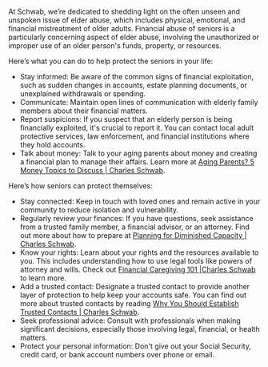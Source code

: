 
At Schwab, we’re dedicated to shedding light on the often unseen and unspoken issue of elder abuse, which includes physical, emotional, and financial mistreatment of older adults. Financial abuse of seniors is a particularly concerning aspect of elder abuse, involving the unauthorized or improper use of an older person's funds, property, or resources.

Here’s what you can do to help protect the seniors in your life:
- Stay informed: Be aware of the common signs of financial exploitation, such as sudden changes in accounts, estate planning documents, or unexplained withdrawals or spending.
- Communicate: Maintain open lines of communication with elderly family members about their financial matters.
- Report suspicions: If you suspect that an elderly person is being financially exploited, it's crucial to report it. You can contact local adult protective services, law enforcement, and financial institutions where they hold accounts.
- Talk about money: Talk to your aging parents about money and creating a financial plan to manage their affairs. Learn more at [Aging Parents? 5 Money Topics to Discuss | Charles Schwab](https://www.schwab.com/learn/story/aging-parents-5-money-topics-to-discuss).

Here’s how seniors can protect themselves:
- Stay connected: Keep in touch with loved ones and remain active in your community to reduce isolation and vulnerability.
- Regularly review your finances: If you have questions, seek assistance from a trusted family member, a financial advisor, or an attorney. Find out more about how to prepare at [Planning for Diminished Capacity | Charles Schwab](https://www.schwab.com/schwabsafe/planning-for-diminshed-capacity).
- Know your rights: Learn about your rights and the resources available to you. This includes understanding how to use legal tools like powers of attorney and wills. Check out [Financial Caregiving 101 |Charles Schwab](https://www.schwab.com/schwabsafe/financial-caregiving-101) to learn more.
- Add a trusted contact: Designate a trusted contact to provide another layer of protection to help keep your accounts safe. You can find out more about trusted contacts by reading [Why You Should Establish Trusted Contacts | Charles Schwab](https://www.schwab.com/learn/story/why-you-should-establish-trusted-contacts).
- Seek professional advice: Consult with professionals when making significant decisions, especially those involving legal, financial, or health matters.
- Protect your personal information: Don't give out your Social Security, credit card, or bank account numbers over phone or email.
